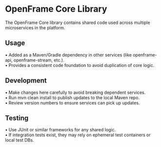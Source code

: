 # OpenFrame Core Library

The OpenFrame Core library contains shared code used across multiple microservices in the platform.

## Usage
• Added as a Maven/Gradle dependency in other services (like openframe-api, openframe-stream, etc.).  
• Provides a consistent code foundation to avoid duplication of core logic.

## Development
• Make changes here carefully to avoid breaking dependent services.  
• Run mvn clean install to publish updates to the local Maven repo.  
• Review version numbers to ensure services can pick up updates.

## Testing
• Use JUnit or similar frameworks for any shared logic.  
• If integration tests exist, they may rely on ephemeral test containers or local test DBs.
